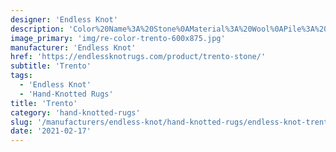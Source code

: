 ```yaml
---
designer: 'Endless Knot'
description: 'Color%20Name%3A%20Stone%0AMaterial%3A%20Wool%0APile%3A%20CutStyle%3A%20AbstractCollection%3A%20Hand-Knotted%20Collection'
image_primary: 'img/re-color-trento-600x875.jpg'
manufacturer: 'Endless Knot'
href: 'https://endlessknotrugs.com/product/trento-stone/'
subtitle: 'Trento'
tags:
  - 'Endless Knot'
  - 'Hand-Knotted Rugs'
title: 'Trento'
category: 'hand-knotted-rugs'
slug: '/manufacturers/endless-knot/hand-knotted-rugs/endless-knot-trento'
date: '2021-02-17'
---
```

